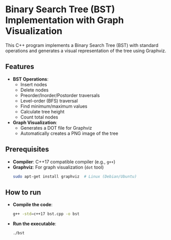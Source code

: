 # Binary Search Tree (BST) Implementation with Graph Visualization

This C++ program implements a Binary Search Tree (BST) with standard operations and generates a visual representation of the tree using Graphviz.

## Features
- **BST Operations**:
  - Insert nodes
  - Delete nodes
  - Preorder/Inorder/Postorder traversals
  - Level-order (BFS) traversal
  - Find minimum/maximum values
  - Calculate tree height
  - Count total nodes
- **Graph Visualization**:
  - Generates a DOT file for Graphviz
  - Automatically creates a PNG image of the tree

## Prerequisites
- **Compiler**: C++17 compatible compiler (e.g., `g++`)
- **Graphviz**: For graph visualization (`dot` tool)
  ```bash
  sudo apt-get install graphviz  # Linux (Debian/Ubuntu)
## How to run
- **Compile the code**:
   ```bash
   g++ -std=c++17 bst.cpp -o bst
   
- **Run the executable**:
    ```bash
    ./bst